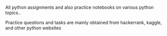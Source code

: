All python assignments and also practice notebooks on various python topics..

Practice questions and tasks are mainly obtained from hackerrank, kaggle, and other python websites
